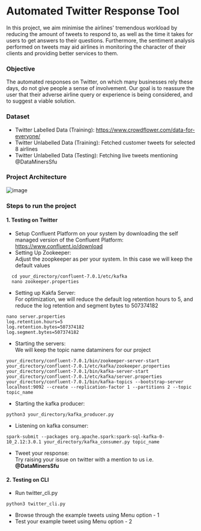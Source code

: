 # Automated Twitter Response Tool
In this project, we aim minimise the airlines' tremendous workload by reducing the amount of tweets to respond to, as well as the time it takes for users to get answers to their questions. Furthermore, the sentiment analysis performed on tweets may aid airlines in monitoring the character of their clients and providing better services to them.

### Objective
The automated responses on Twitter, on which many businesses rely these days, do not give people a sense of involvement. Our goal is to reassure the user that their adverse airline query or experience is being considered, and to suggest a viable solution.

### Dataset
- Twitter Labelled Data (Training): https://www.crowdflower.com/data-for-everyone/
- Twitter Unlabelled Data (Training): Fetched customer tweets for selected 8 airlines
- Twitter Unlabelled Data (Testing): Fetching live tweets mentioning @DataMinersSfu

### Project Architecture
![image](https://user-images.githubusercontent.com/23083816/162656503-2eefcbb6-ac3a-40eb-bd9b-1f30d32ab63c.png)


### Steps to run the project

#### **1. Testing on Twitter**
- Setup Confluent Platform on your system by downloading the self managed version of the Confluent Platform: https://www.confluent.io/download
- Setting Up Zookeeper:<br>
  Adjust the zoopkeeper as per your system. In this case we will keep the default values
```
  cd your_directory/confluent-7.0.1/etc/kafka
  nano zookeeper.properties
```
- Setting up Kakfa Server:<br>
  For optimization, we will reduce the default log retention hours to 5, and reduce the log retention and segment bytes to 507374182
 ```
 nano server.properties
 log.retention.hours=5
 log.retention.bytes=507374182
 log.segment.bytes=507374182
 ```
 - Starting the servers:<br>
 We will keep the topic name dataminers for our project
 ```
 your_directory/confluent-7.0.1/bin/zookeeper-server-start your_directory/confluent-7.0.1/etc/kafka/zookeeper.properties
 your_directory/confluent-7.0.1/bin/kafka-server-start your_directory/confluent-7.0.1/etc/kafka/server.properties
 your_directory/confluent-7.0.1/bin/kafka-topics --bootstrap-server localhost:9092 --create --replication-factor 1 --partitions 2 --topic topic_name
 ```
- Starting the kafka producer:
```
python3 your_directory/kafka_producer.py
```
- Listening on kafka consumer:
```
spark-submit --packages org.apache.spark:spark-sql-kafka-0-10_2.12:3.0.1 your_directory/kafka_consumer.py topic_name
```
- Tweet your response: <br>
Try raising your issue on twitter with a mention to us i.e. **@DataMinersSfu**

#### **2. Testing on CLI**
- Run twitter_cli.py
```
python3 twitter_cli.py
```
- Browse through the example tweets using Menu option - 1
- Test your example tweet using Menu option - 2
